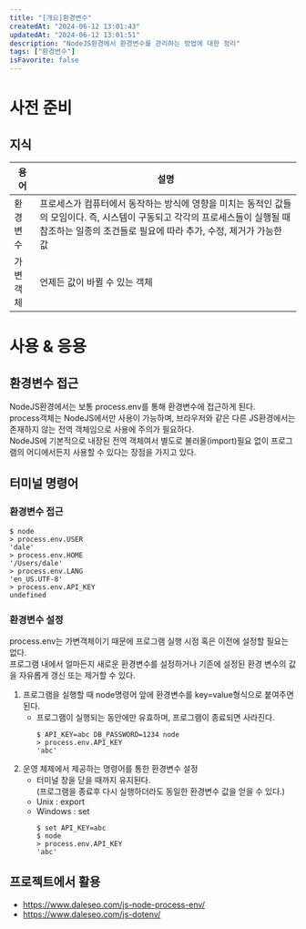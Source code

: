 ```yaml
---
title: "[개요]환경변수"
createdAt: "2024-06-12 13:01:43"
updatedAt: "2024-06-12 13:01:51"
description: "NodeJS환경에서 환경변수를 관리하는 방법에 대한 정리"
tags: ["환경변수"]
isFavorite: false
---
```


# 사전 준비

## 지식

| 용어     | 설명                                                                                                                                                                                              |
| -------- | ------------------------------------------------------------------------------------------------------------------------------------------------------------------------------------------------- |
| 환경변수 | 프로세스가 컴퓨터에서 동작하는 방식에 영향을 미치는 동적인 값들의 모임이다. 즉, 시스템이 구동되고 각각의 프로세스들이 실행될 때 참조하는 일종의 조건들로 필요에 따라 추가, 수정, 제거가 가능한 값 |
| 가변객체 | 언제든 값이 바뀔 수 있는 객체                                                                                                                                                                     |

# 사용 & 응용

## 환경변수 접근

NodeJS환경에서는 보통 process.env를 통해 환경변수에 접근하게 된다.<br/>
process객체는 NodeJS에서만 사용이 가능하며, 브라우저와 같은 다른 JS환경에서는 존재하지 않는 전역 객체임으로 사용에 주의가 필요하다.<br/>
NodeJS에 기본적으로 내장된 전역 객체여서 별도로 불러올(import)필요 없이 프로그램의 어디에서든지 사용할 수 있다는 장점을 가지고 있다.<br/>

## 터미널 명령어

### 환경변수 접근

```terminal
$ node
> process.env.USER
'dale'
> process.env.HOME
'/Users/dale'
> process.env.LANG
'en_US.UTF-8'
> process.env.API_KEY
undefined
```

### 환경변수 설정

process.env는 가변객체이기 때문에 프로그램 실행 시점 혹은 이전에 설정할 필요는 없다.<br/>
프로그램 내에서 얼마든지 새로운 환경변수를 설정하거나 기존에 설정된 환경 변수의 값을 자유롭게 갱신 또는 제거할 수 있다.<br/>

1. 프로그램을 실행할 때 node명령어 앞에 환경변수를 key=value형식으로 붙여주면 된다.
   - 프로그램이 실행되는 동안에만 유효하며, 프로그램이 종료되면 사라진다.
     ```terminal
     $ API_KEY=abc DB_PASSWORD=1234 node
     > process.env.API_KEY
     'abc'
     ```
2. 운영 체제에서 제공하는 명령어를 통한 환경변수 설정
   - 터미널 창을 닫을 때까지 유지된다.<br/>
     (프로그램을 종료후 다시 실행하더라도 동일한 환경변수 값을 얻을 수 있다.)
   - Unix : export
   - Windows : set
     ```terminal
     $ set API_KEY=abc
     $ node
     > process.env.API_KEY
     'abc'
     ```

## 프로젝트에서 활용

- https://www.daleseo.com/js-node-process-env/
- https://www.daleseo.com/js-dotenv/
